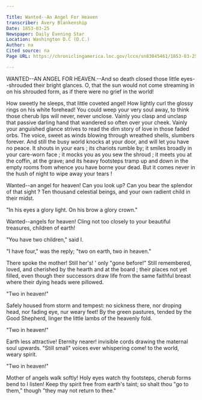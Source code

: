 ```yaml
---

Title: Wanted--An Angel For Heaven
transcriber: Avery Blankenship
Date: 1853-03-25
Newspaper: Daily Evening Star
Location: Washington D.C (D.C.)
Author: na  
Cited source: na
Page URL: https://chroniclingamerica.loc.gov/lccn/sn83045461/1853-03-25/ed-1/seq-1/

---
```


WANTED--AN ANGEL FOR HEAVEN.--And so death closed those little eyes--shrouded their bright glances. O, that the sun would not come streaming in on his shrouded form, as if there were no grief in the world!

How sweetly he sleeps, that little coveted angel! How lightly curl the glossy rings on his white forehead! You could weep your very soul away, to think those cherub lips will never, never unclose. Vainly you clasp and unclasp that passive darling hand that wandered so often over your cheek. Vainly your anguished glance strives to read the dim story of love in those faded orbs. The voice, sweet as winds blowing through wreathed shells, slumbers forever. And still the busy world knocks at your door, and will let you have no peace. It shouts in your ears ; its chariots rumble by; it smiles broadly in your care-worn face ; it mocks you as you sew the shroud ; it meets you at the coffin, at the grave; and its heavy footsteps tramp up and down in the empty rooms from whence you have borne your dead. But it comes never in the hush of night to wipe away your tears !

Wanted--an angel for heaven! Can you look up? Can you bear the splendor of that sight ? Ten thousand celestial beings, and your own radient child in their midst.

"In his eyes a glory light. On his brow a glory crown."  

Wanted--angels for heaven! Cling not too closely to your beautiful treasures, children of earth!

"You have two children," said I. 

"I have four," was the reply; "two on earth, two in heaven."

There spoke the mother! Still her's! ' only "gone before!" Still remembered, loved, and cherished by the hearth and at the board ; their places not yet filled, even though their successors draw life from the same faithful breast where their dying heads were pillowed.

"Two in heaven!"

Safely housed from storm and tempest: no sickness there, nor droping head, nor fading eye, nur weary feet! By the green pastures, tended by the Good Shepherd, linger the little lambs of the heavenly fold.

"Two in heaven!"

Earth less attractive! Eternity nearer! invisible cords drawing the maternal soul upwards. "Still small" voices ever whispering come! to the world, weary spirit.

"Two in heaven!"

Mother of angels walk softly! Holy eyes watch thy footsteps, cherub forms bend to I listen! Keep thy spirit free from earth's taint; so shalt thou "go to them," though "they may not return to thee."

